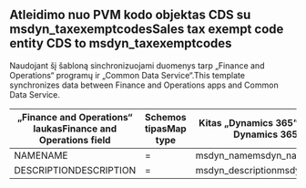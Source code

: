 ## <a name="sales-tax-exempt-code-entity-cds-to-msdyn_taxexemptcodes"></a><span data-ttu-id="5bba8-101">Atleidimo nuo PVM kodo objektas CDS su msdyn_taxexemptcodes</span><span class="sxs-lookup"><span data-stu-id="5bba8-101">Sales tax exempt code entity CDS to msdyn_taxexemptcodes</span></span>

<span data-ttu-id="5bba8-102">Naudojant šį šabloną sinchronizuojami duomenys tarp „Finance and Operations“ programų ir „Common Data Service“.</span><span class="sxs-lookup"><span data-stu-id="5bba8-102">This template synchronizes data between Finance and Operations apps and Common Data Service.</span></span>

<span data-ttu-id="5bba8-103">„Finance and Operations“ laukas</span><span class="sxs-lookup"><span data-stu-id="5bba8-103">Finance and Operations field</span></span> | <span data-ttu-id="5bba8-104">Schemos tipas</span><span class="sxs-lookup"><span data-stu-id="5bba8-104">Map type</span></span> | <span data-ttu-id="5bba8-105">Kitas „Dynamics 365” laukas</span><span class="sxs-lookup"><span data-stu-id="5bba8-105">Other Dynamics 365 field</span></span> | <span data-ttu-id="5bba8-106">Numatytoji reikšmė</span><span class="sxs-lookup"><span data-stu-id="5bba8-106">Default value</span></span>
---|---|---|---
<span data-ttu-id="5bba8-107">NAME</span><span class="sxs-lookup"><span data-stu-id="5bba8-107">NAME</span></span> | = | <span data-ttu-id="5bba8-108">msdyn_name</span><span class="sxs-lookup"><span data-stu-id="5bba8-108">msdyn_name</span></span> | 
<span data-ttu-id="5bba8-109">DESCRIPTION</span><span class="sxs-lookup"><span data-stu-id="5bba8-109">DESCRIPTION</span></span> | = | <span data-ttu-id="5bba8-110">msdyn_description</span><span class="sxs-lookup"><span data-stu-id="5bba8-110">msdyn_description</span></span> | 
